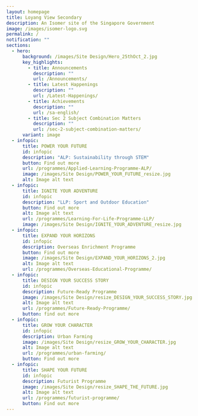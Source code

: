 ```yaml
---
layout: homepage
title: Loyang View Secondary
description: An Isomer site of the Singapore Government
image: /images/isomer-logo.svg
permalink: /
notification: ""
sections:
  - hero:
      background: /images/Site Design/Hero_25thOct_2.jpg
      key_highlights:
        - title: Announcements
          description: ""
          url: /Announcements/
        - title: Latest Happenings
          description: ""
          url: /Latest-Happenings/
        - title: Achievements
          description: ""
          url: /sa-english/
        - title: Sec 2 Subject Combination Matters
          description: ""
          url: /sec-2-subject-combination-matters/
      variant: image
  - infopic:
      title: POWER YOUR FUTURE
      id: infopic
      description: "ALP: Sustainability through STEM"
      button: Find out more
      url: /programmes/Applied-Learning-Programme-ALP/
      image: /images/Site Design/POWER_YOUR_FUTURE_resize.jpg
      alt: Image alt text
  - infopic:
      title: IGNITE YOUR ADVENTURE
      id: infopic
      description: "LLP: Sport and Outdoor Education"
      button: Find out more
      alt: Image alt text
      url: /programmes/Learning-For-Life-Programme-LLP/
      image: /images/Site Design/IGNITE_YOUR_ADVENTURE_resize.jpg
  - infopic:
      title: EXPAND YOUR HORIZONS
      id: infopic
      description: Overseas Enrichment Programme
      button: Find out more
      image: /images/Site Design/EXPAND_YOUR_HORIZONS_2.jpg
      alt: Image alt text
      url: /programmes/Overseas-Educational-Programme/
  - infopic:
      title: DESIGN YOUR SUCCESS STORY
      id: infopic
      description: Future-Ready Programme
      image: /images/Site Design/resize_DESIGN_YOUR_SUCCESS_STORY.jpg
      alt: Image alt text
      url: /programmes/Future-Ready-Programme/
      button: find out more
  - infopic:
      title: GROW YOUR CHARACTER
      id: infopic
      description: Urban Farming
      image: /images/Site Design/resize_GROW_YOUR_CHARACTER.jpg
      alt: Image alt text
      url: /programmes/urban-farming/
      button: Find out more
  - infopic:
      title: SHAPE YOUR FUTURE
      id: infopic
      description: Futurist Programme
      image: /images/Site Design/resize_SHAPE_THE_FUTURE.jpg
      alt: Image alt text
      url: /programmes/futurist-programme/
      button: Find out more
---
```

